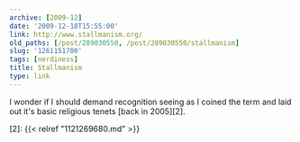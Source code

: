 ```yaml
---
archive: [2009-12]
date: '2009-12-18T15:55:00'
link: http://www.stallmanism.org/
old_paths: [/post/289030550, /post/289030550/stallmanism]
slug: '1261151700'
tags: [nerdiness]
title: Stallmanism
type: link
---
```


I wonder if I should demand recognition seeing as I coined the term and
laid out it's basic religious tenets [back in 2005][2].

[2]: {{< relref "1121269680.md" >}}
